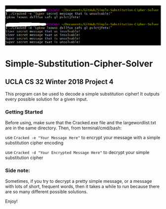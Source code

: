 ![alt text](https://github.com/chauandrew/Simple-Substitution-Cipher-Solver/blob/master/source/screenshot.png)

# Simple-Substitution-Cipher-Solver
## UCLA CS 32 Winter 2018 Project 4

This program can be used to decode a simple substitution cipher! It outputs every possible solution for a given input.

### Getting Started

Before using, make sure that the Cracked.exe file and the largewordlist.txt are in the same directory. Then, from terminal/cmd/bash:

use ```Cracked -e "Your Message Here"``` to encrypt your message with a simple substitution cipher encoding

use ```Cracked -d "Your Encrypted Message Here"``` to decrypt your simple substitution cipher

### Side note:
Sometimes, if you try to decrypt a pretty simple message, or a message with lots of short, frequent words, then
it takes a while to run because there are so many different possible solutions. 


Enjoy! 
